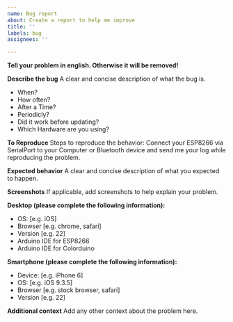 ```yaml
---
name: Bug report
about: Create a report to help me improve
title: ''
labels: bug
assignees: ''

---
```


**Tell your problem in english. Otherwise it will be removed!**

**Describe the bug**
A clear and concise description of what the bug is.
- When?
- How often?
- After a Time?
- Periodicly?
- Did it work before updating?
- Which Hardware are you using?

**To Reproduce**
Steps to reproduce the behavior:
Connect your ESP8266 via SerialPort to your Computer or Bluetooth device and send me your log while reproducing the problem.

**Expected behavior**
A clear and concise description of what you expected to happen.

**Screenshots**
If applicable, add screenshots to help explain your problem.

**Desktop (please complete the following information):**
 - OS: [e.g. iOS]
 - Browser [e.g. chrome, safari]
 - Version [e.g. 22]
 - Arduino IDE for ESP8266
 - Arduino IDE for Colorduino

**Smartphone (please complete the following information):**
 - Device: [e.g. iPhone 6]
 - OS: [e.g. iOS 9.3.5]
 - Browser [e.g. stock browser, safari]
 - Version [e.g. 22]

**Additional context**
Add any other context about the problem here.
